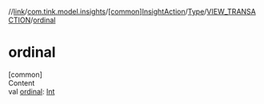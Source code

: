 //[link](../../../../index.md)/[com.tink.model.insights](../../../index.md)/[[common]InsightAction](../../index.md)/[Type](../index.md)/[VIEW_TRANSACTION](index.md)/[ordinal](ordinal.md)



# ordinal  
[common]  
Content  
val [ordinal](ordinal.md): [Int](https://kotlinlang.org/api/latest/jvm/stdlib/kotlin/-int/index.html)  



